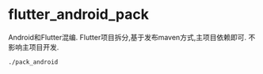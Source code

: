 # flutter_android_pack

Android和Flutter混编. Flutter项目拆分,基于发布maven方式,主项目依赖即可. 不影响主项目开发.

```
./pack_android
```